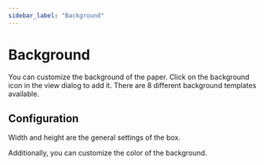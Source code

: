 ```yaml
---
sidebar_label: "Background"
---
```


# Background

You can customize the background of the paper.
Click on the background icon in the view dialog to add it.
There are 8 different background templates available.

## Configuration

Width and height are the general settings of the box.

Additionally, you can customize the color of the background.
